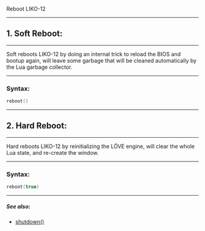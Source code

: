 Reboot LIKO-12

---

## 1. Soft Reboot:

---

Soft reboots LIKO-12 by doing an internal trick to reload the BIOS and bootup again, will leave some garbage that will be cleaned automatically by the Lua garbage collector.

---

### Syntax:
```lua
reboot()
```

---

## 2. Hard Reboot:

---

Hard reboots LIKO-12 by reinitializing the LÖVE engine, will clear the whole Lua state, and re-create the window.

---

### Syntax:
```lua
reboot(true)
```

---

##### See also:

* [shutdown()](shutdown.md)